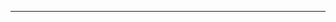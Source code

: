 <!--
CO_OP_TRANSLATOR_METADATA:
{
  "original_hash": "b12098603dc3061d3cdac77ecce93658",
  "translation_date": "2025-08-28T19:43:04+00:00",
  "source_file": "03-CoreGenerativeAITechniques/README.md",
  "language_code": "ko"
}
-->


---


